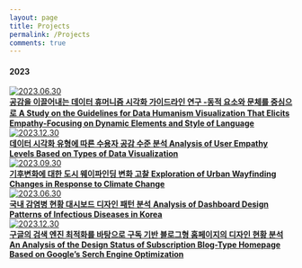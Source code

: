 ```yaml
---
layout: page
title: Projects
permalink: /Projects
comments: true
---
```


<div class="mb-30px">
    <h4>2023</h4>
    <div class="databox data_01">
        <a href="{{ site.baseurl }}/01_A Study on the Guidelines for Data Humanism Visualization That Elicits Empathy">
            <div class="row">
                <div class="col-12 col-md-12 col-lg-3 pr-lg-0">
                    <img class="" src="{{site.baseurl}}/assets/images/Thumb/01Thumb.jpg" alt="2023.06.30" />
                </div>
                <div class="col-12 col-md-12 col-lg-9">
                    <b>공감을 이끌어내는 데이터 휴머니즘 시각화 가이드라인 연구 -동적 요소와 문체를 중심으로</b>
                    <b>A Study on the Guidelines for Data Humanism Visualization That Elicits Empathy-Focusing on Dynamic Elements and Style of Language</b>
                </div>
            </div>
        </a>
    </div>
    <div class="databox data_02">
        <a href="{{ site.baseurl }}/02_Analysis of User Empathy Levels Based on Types of Data Visualization">
            <div class="row">
                <div class="col-12 col-md-12 col-lg-3 pr-lg-0">
                    <img class="" src="{{site.baseurl}}/assets/images/Thumb/03Thumb.jpg" alt="2023.12.30" />
                </div>
                <div class="col-12 col-md-12 col-lg-9">
                    <b>데이터 시각화 유형에 따른 수용자 공감 수준 분석 </b>
                    <b>Analysis of User Empathy Levels Based on Types of Data Visualization</b>
                </div>
            </div>
        </a>
    </div>
    <div class="databox data_03">
        <a href="{{ site.baseurl }}/03_Exploration of Urban Wayfinding Changes in Response to Climate Change">
            <div class="row">
                <div class="col-12 col-md-12 col-lg-3 pr-lg-0">
                    <img class="" src="{{site.baseurl}}/assets/images/Thumb/02Thumb.jpg" alt="2023.09.30" />
                </div>
                <div class="col-12 col-md-12 col-lg-9">
                    <b>기후변화에 대한 도시 웨이파인딩 변화 고찰</b>
                    <b>Exploration of Urban Wayfinding Changes in Response to Climate Change</b>
                </div>
            </div>
        </a>
    </div>
    <div class="databox data_04">
        <a href="{{ site.baseurl }}/04_Dashboard Design Patterns of Infectious Diseases in Korea">
            <div class="row">
                <div class="col-12 col-md-12 col-lg-3 pr-lg-0">
                    <img class="" src="{{site.baseurl}}/assets/images/Thumb/01Thumb.jpg" alt="2023.06.30" />
                </div>
                <div class="col-12 col-md-12 col-lg-9">
                    <b>국내 감염병 현황 대시보드 디자인 패턴 분석</b>
                    <b>Analysis of Dashboard Design Patterns of Infectious Diseases in Korea</b>
                </div>
            </div>
        </a>
    </div>
    <div class="databox data_05">
        <a href="{{ site.baseurl }}/05_An Analysis of the Design Status of Subscription Blog-Type Homepage Based on Google’s Serch Engine Optimization">
            <div class="row">
                <div class="col-12 col-md-12 col-lg-3 pr-lg-0">
                    <img class="" src="{{site.baseurl}}/assets/images/Thumb/03Thumb.jpg" alt="2023.12.30" />
                </div>
                <div class="col-12 col-md-12 col-lg-9">
                    <b>구글의 검색 엔진 최적화를 바탕으로 구독 기반 블로그형 홈페이지의 디자인 현황 분석</b>
                    <b>An Analysis of the Design Status of Subscription Blog-Type Homepage Based on Google’s Serch Engine Optimization</b>
                </div>
            </div>
        </a>
    </div>
    <div class="databox data_03" style="display:none;">
        <a href="{{ site.baseurl }}/01_interactive_web">
            <div class="row">
                <div class="col-12 col-md-12 col-lg-3 pr-lg-0">
                    <img class="" src="{{site.baseurl}}/assets/images/data23-02.jpg" alt="" />
                </div>
                <div class="col-12 col-md-12 col-lg-9">
                    <b>02.Hello, dolphin?</b>
                    <p>Study Results Based on the Method of Delivery - Dolphin Story</p>
                    <p>If you want to check, please click.<br>(for mobile)</p>
                </div>
            </div>
        </a>
    </div>
</div>
